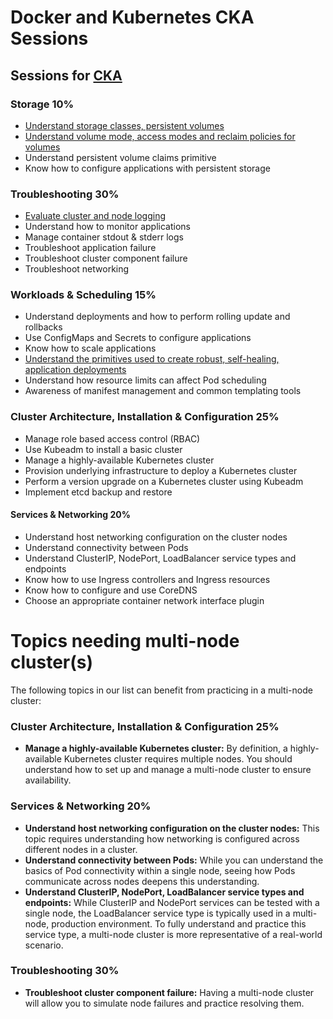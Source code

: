 # Docker and Kubernetes CKA Sessions

## Sessions for [CKA](https://training.linuxfoundation.org/certification/certified-kubernetes-administrator-cka/)

### Storage 10%
- [Understand storage classes, persistent volumes](#./1.1.md)
- [Understand volume mode, access modes and reclaim policies for volumes](#/show/%24docker-training%2Fcka-prep%2F1.2.md)
- Understand persistent volume claims primitive
- Know how to configure applications with persistent storage

### Troubleshooting 30%
- [Evaluate cluster and node logging](#/show/%24docker-training%2Fcka-prep%2F2.1.md)
- Understand how to monitor applications
- Manage container stdout & stderr logs
- Troubleshoot application failure
- Troubleshoot cluster component failure
- Troubleshoot networking

### Workloads & Scheduling 15%
- Understand deployments and how to perform rolling update and rollbacks
- Use ConfigMaps and Secrets to configure applications
- Know how to scale applications
- [Understand the primitives used to create robust, self-healing, application deployments](#/show/%24docker-training%2Fcka-prep%2F3.4.md)
- Understand how resource limits can affect Pod scheduling
- Awareness of manifest management and common templating tools

### Cluster Architecture, Installation & Configuration 25%
- Manage role based access control (RBAC)
- Use Kubeadm to install a basic cluster
- Manage a highly-available Kubernetes cluster
- Provision underlying infrastructure to deploy a Kubernetes cluster
- Perform a version upgrade on a Kubernetes cluster using Kubeadm
- Implement etcd backup and restore

#### Services & Networking 20%
- Understand host networking configuration on the cluster nodes
- Understand connectivity between Pods
- Understand ClusterIP, NodePort, LoadBalancer service types and endpoints
- Know how to use Ingress controllers and Ingress resources
- Know how to configure and use CoreDNS
- Choose an appropriate container network interface plugin


# Topics needing multi-node cluster(s)

The following topics in our list can benefit from practicing in a multi-node cluster:

### Cluster Architecture, Installation & Configuration 25%
- **Manage a highly-available Kubernetes cluster:** By definition, a highly-available Kubernetes cluster requires multiple nodes. You should understand how to set up and manage a multi-node cluster to ensure availability.

### Services & Networking 20%
- **Understand host networking configuration on the cluster nodes:** This topic requires understanding how networking is configured across different nodes in a cluster.
- **Understand connectivity between Pods:** While you can understand the basics of Pod connectivity within a single node, seeing how Pods communicate across nodes deepens this understanding.
- **Understand ClusterIP, NodePort, LoadBalancer service types and endpoints:** While ClusterIP and NodePort services can be tested with a single node, the LoadBalancer service type is typically used in a multi-node, production environment. To fully understand and practice this service type, a multi-node cluster is more representative of a real-world scenario.

### Troubleshooting 30%
- **Troubleshoot cluster component failure:** Having a multi-node cluster will allow you to simulate node failures and practice resolving them.
